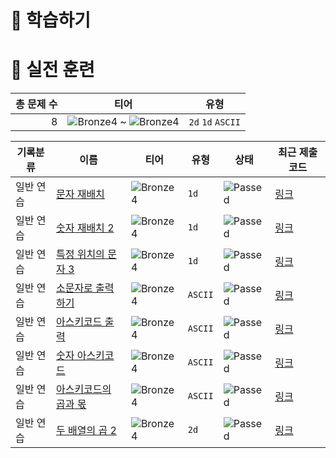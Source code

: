 # 📖 학습하기

# 🥇 실전 훈련
|총 문제 수|티어|유형|
|---:|---|---|
|8|![Bronze4][b4] ~ ![Bronze4][b4]|`2d` `1d` `ASCII`|

|기록분류|이름|티어|유형|상태|최근 제출 코드|
|---|---|---|---|---|---|
|일반 연습|[문자 재배치](https://www.codetree.ai/training-field/search/problems/relocate-characters)|![Bronze4][b4]|`1d`|![Passed][passed]|[링크](https://github.com/coldrain-f/codetree-TILs/blob/main/240414/%EB%AC%B8%EC%9E%90%20%EC%9E%AC%EB%B0%B0%EC%B9%98/relocate-characters.py)|
|일반 연습|[숫자 재배치 2](https://www.codetree.ai/training-field/search/problems/number-rearrangement-2)|![Bronze4][b4]|`1d`|![Passed][passed]|[링크](https://github.com/coldrain-f/codetree-TILs/blob/main/240414/%EC%88%AB%EC%9E%90%20%EC%9E%AC%EB%B0%B0%EC%B9%98%202/number-rearrangement-2.py)|
|일반 연습|[특정 위치의 문자 3](https://www.codetree.ai/training-field/search/problems/char-in-specific-location-3)|![Bronze4][b4]|`1d`|![Passed][passed]|[링크](https://github.com/coldrain-f/codetree-TILs/blob/main/240414/%ED%8A%B9%EC%A0%95%20%EC%9C%84%EC%B9%98%EC%9D%98%20%EB%AC%B8%EC%9E%90%203/char-in-specific-location-3.py)|
|일반 연습|[소문자로 출력하기](https://www.codetree.ai/training-field/search/problems/print-in-small)|![Bronze4][b4]|`ASCII`|![Passed][passed]|[링크](https://github.com/coldrain-f/codetree-TILs/blob/main/240414/%EC%86%8C%EB%AC%B8%EC%9E%90%EB%A1%9C%20%EC%B6%9C%EB%A0%A5%ED%95%98%EA%B8%B0/print-in-small.py)|
|일반 연습|[아스키코드 출력](https://www.codetree.ai/training-field/search/problems/print-ascii)|![Bronze4][b4]|`ASCII`|![Passed][passed]|[링크](https://github.com/coldrain-f/codetree-TILs/blob/main/240414/%EC%95%84%EC%8A%A4%ED%82%A4%EC%BD%94%EB%93%9C%20%EC%B6%9C%EB%A0%A5/print-ascii.py)|
|일반 연습|[숫자 아스키코드](https://www.codetree.ai/training-field/search/problems/numeric-ascii)|![Bronze4][b4]|`ASCII`|![Passed][passed]|[링크](https://github.com/coldrain-f/codetree-TILs/blob/main/240414/%EC%88%AB%EC%9E%90%20%EC%95%84%EC%8A%A4%ED%82%A4%EC%BD%94%EB%93%9C/numeric-ascii.py)|
|일반 연습|[아스키코드의 곱과 몫](https://www.codetree.ai/training-field/search/problems/product-and-quotient-of-the-ascii-code)|![Bronze4][b4]|`ASCII`|![Passed][passed]|[링크](https://github.com/coldrain-f/codetree-TILs/blob/main/240414/%EC%95%84%EC%8A%A4%ED%82%A4%EC%BD%94%EB%93%9C%EC%9D%98%20%EA%B3%B1%EA%B3%BC%20%EB%AA%AB/product-and-quotient-of-the-ascii-code.py)|
|일반 연습|[두 배열의 곱 2](https://www.codetree.ai/training-field/search/problems/multiple-of-two-arrays-2)|![Bronze4][b4]|`2d`|![Passed][passed]|[링크](https://github.com/coldrain-f/codetree-TILs/blob/main/240414/%EB%91%90%20%EB%B0%B0%EC%97%B4%EC%9D%98%20%EA%B3%B1%202/multiple-of-two-arrays-2.py)|










[b5]: https://img.shields.io/badge/Bronze_5-%235D3E31.svg
[b4]: https://img.shields.io/badge/Bronze_4-%235D3E31.svg
[b3]: https://img.shields.io/badge/Bronze_3-%235D3E31.svg
[b2]: https://img.shields.io/badge/Bronze_2-%235D3E31.svg
[b1]: https://img.shields.io/badge/Bronze_1-%235D3E31.svg
[s5]: https://img.shields.io/badge/Silver_5-%23394960.svg
[s4]: https://img.shields.io/badge/Silver_4-%23394960.svg
[s3]: https://img.shields.io/badge/Silver_3-%23394960.svg
[s2]: https://img.shields.io/badge/Silver_2-%23394960.svg
[s1]: https://img.shields.io/badge/Silver_1-%23394960.svg
[g5]: https://img.shields.io/badge/Gold_5-%23FFC433.svg
[g4]: https://img.shields.io/badge/Gold_4-%23FFC433.svg
[g3]: https://img.shields.io/badge/Gold_3-%23FFC433.svg
[g2]: https://img.shields.io/badge/Gold_2-%23FFC433.svg
[g1]: https://img.shields.io/badge/Gold_1-%23FFC433.svg
[p5]: https://img.shields.io/badge/Platinum_5-%2376DDD8.svg
[p4]: https://img.shields.io/badge/Platinum_4-%2376DDD8.svg
[p3]: https://img.shields.io/badge/Platinum_3-%2376DDD8.svg
[p2]: https://img.shields.io/badge/Platinum_2-%2376DDD8.svg
[p1]: https://img.shields.io/badge/Platinum_1-%2376DDD8.svg
[passed]: https://img.shields.io/badge/Passed-%23009D27.svg
[failed]: https://img.shields.io/badge/Failed-%23D24D57.svg
[easy]: https://img.shields.io/badge/쉬움-%235cb85c.svg?for-the-badge
[medium]: https://img.shields.io/badge/보통-%23FFC433.svg?for-the-badge
[hard]: https://img.shields.io/badge/어려움-%23D24D57.svg?for-the-badge